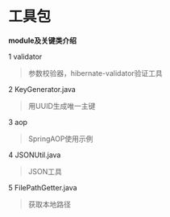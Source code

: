 工具包
===
**module及关键类介绍**<br/>

1 validator
>参数校验器，hibernate-validator验证工具

2 KeyGenerator.java
>用UUID生成唯一主键

3 aop
>SpringAOP使用示例

4 JSONUtil.java
>JSON工具

5 FilePathGetter.java
>获取本地路径
